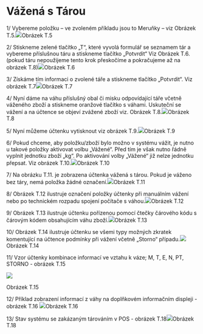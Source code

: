 # Vážená s Tárou



1/ Vybereme položku – ve zvoleném příkladu jsou to Meruňky – viz Obrázek T.5.![](/assets/VAZENI-TARA.png)Obrázek T.5



2/ Stiskneme zelené tlačítko „T“, které vyvolá formulář se seznamem tár a vybereme příslušnou táru a stiskneme tlačítko „Potvrdit“ Viz Obrázek T.6. \(pokud táru nepoužijeme tento krok přeskočíme a pokračujeme až na obrázek T.8\)![](/assets/VAZENI-TARA2.png)Obrázek T.6

3/ Získáme tím informaci o zvolené táře a stiskneme tlačítko „Potvrdit“. Viz obrázek T.7![](/assets/VAZENI-TARA3.png)Obrázek T.7

4/ Nyní dáme na váhu příslušný obal či misku odpovídající táře včetně váženého zboží a stiskneme oranžové tlačítko s váhami. Uskuteční se vážení a na účtence se objeví zvážené zboží viz. Obrázek T.8.![](/assets/VAZENI-TARA4.png)Obrázek T.8

5/ Nyní můžeme účtenku vytisknout viz obrázek T.9.![](/assets/VAZENI-TARA5.jpg)Obrázek T.9

6/ Pokud chceme, aby položku/zboží bylo možno v systému vážit, je nutno u takové položky aktivovat volbu „Vážené“. Před tím je však nutno řádně vyplnit jednotku zboží „kg“. Po aktivování volby „Vážené“ již nelze jednotku přepsat. Viz obrázek T.10.![](/assets/VAZENI-TARA6.png)Obrázek T.10

7/ Na obrázku T.11. je zobrazena účtenka vážená s tárou. Pokud je váženo bez táry, nemá položka žádné označení.![](/assets/VAZENI-TARA7.jpg)Obrázek T.11

8/ Obrázek T.12 ilustruje označení položky účtenky při manuálním vážení nebo po technickém rozpadu spojení počítače s váhou.![](/assets/VAZENI-TARA8.png)Obrázek T.12

9/ Obrázek T.13 ilustruje účtenku pořízenou pomocí čtečky čárového kódu s čárovým kódem obsahujícím váhu zboží.![](/assets/VAZENI-TARA9.png)Obrázek T.13

10/ Obrázek T.14 ilustruje účtenku se všemi typy možných zkratek komentující na účtence podmínky při vážení včetně „Storno“ případu.![](/assets/VAZENI-TARA10.png)Obrázek T.14

11/ Vzor účtenky kombinace informací ve vztahu k váze; M, T, E, N, PT, STORNO - obrázek T.15

![](/assets/vazeni-tara11.png)

Obrázek T.15

12/ Příklad zobrazení informací z váhy na doplňkovém informačním displeji - obrázek T.16 ![](/assets/VAZENI-TARA12.jpg)Obrázek T.16 

13/ Stav systému se zakázaným tárováním v POS - obrázek T.18![](/assets/VAZENI-TARA13.png)Obrázek T.18

